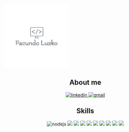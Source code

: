 
<img src="./logo.png"/>

<div align="center">
    <h2>About me</h2>
    <a href="https://www.linkedin.com/in/facundo-luzko/">
        <img src="https://img.shields.io/badge/LinkedIn-0077B5?style=for-the-badge&logo=linkedin&logoColor=white" alt="linkedin" />
    <a href="mailto:fluzko@gmail.com">
        <img src="https://img.shields.io/badge/Gmail-D14836?style=for-the-badge&logo=gmail&logoColor=white" alt="gmail" />
    </a>
</div>

<div align="center">
<h2>Skills</h2>
    <img src="https://img.shields.io/badge/Node.js-339933?style=for-the-badge&logo=nodedotjs&logoColor=white" alt="nodejs" />
    <img src="https://img.shields.io/badge/JavaScript-323330?style=for-the-badge&logo=javascript&logoColor=F7DF1E " />
    <img src="https://img.shields.io/badge/TypeScript-007ACC?style=for-the-badge&logo=typescript&logoColor=white" />
    <img src="https://img.shields.io/badge/Ruby-CC342D?style=for-the-badge&logo=ruby&logoColor=white" />
    <img src="https://img.shields.io/badge/Python-FFD43B?style=for-the-badge&logo=python&logoColor=blue" />
    <img src="https://img.shields.io/badge/nestjs-E0234E?style=for-the-badge&logo=nestjs&logoColor=white" />
    <img src="https://img.shields.io/badge/React-20232A?style=for-the-badge&logo=react&logoColor=61DAFB" />
    <img src="https://img.shields.io/badge/Docker-2CA5E0?style=for-the-badge&logo=docker&logoColor=white" />
    <img src="https://img.shields.io/badge/Amazon_AWS-FF9900?style=for-the-badge&logo=amazonaws&logoColor=white " />
    <img src="https://img.shields.io/badge/Linux-FCC624?style=for-the-badge&logo=linux&logoColor=black" />
</div>
